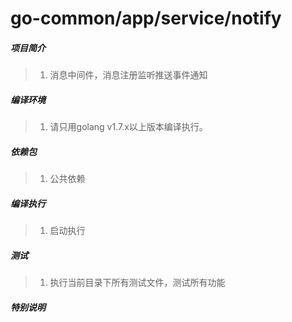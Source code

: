 # go-common/app/service/notify

##### 项目简介
> 1. 消息中间件，消息注册监听推送事件通知

##### 编译环境
> 1. 请只用golang v1.7.x以上版本编译执行。

##### 依赖包
> 1. 公共依赖

##### 编译执行
> 1. 启动执行

##### 测试
> 1. 执行当前目录下所有测试文件，测试所有功能

##### 特别说明


	